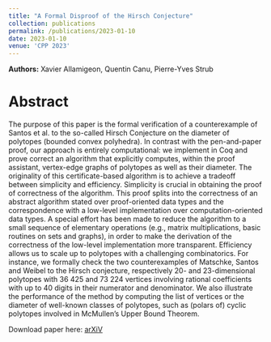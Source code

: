 ```yaml
---
title: "A Formal Disproof of the Hirsch Conjecture"
collection: publications
permalink: /publications/2023-01-10
date: 2023-01-10
venue: 'CPP 2023'
---
```


**Authors:** Xavier Allamigeon, Quentin Canu, Pierre-Yves Strub

Abstract
====
The purpose of this paper is the formal verification of a counterexample of Santos et al. to the so-called Hirsch Conjecture on the diameter of polytopes (bounded convex polyhedra).
In contrast with the pen-and-paper proof, our approach is entirely computational: we implement in Coq and prove correct an algorithm that explicitly computes, within the proof assistant, vertex-edge graphs of polytopes as well as their diameter. The originality of this certificate-based algorithm is to achieve a tradeoff between simplicity and efficiency. Simplicity is crucial in obtaining the proof of correctness of the algorithm. This proof splits into the correctness of an abstract algorithm stated over proof-oriented data types and the correspondence with a low-level implementation over computation-oriented data types. A special effort has been made to reduce the algorithm to a small sequence of elementary operations (e.g., matrix multiplications, basic routines on sets and graphs), in order to make the derivation of the correctness of the low-level implementation more transparent.
Efficiency allows us to scale up to polytopes with a challenging combinatorics. For instance, we formally check the two counterexamples of Matschke, Santos and Weibel to the Hirsch conjecture, respectively 20- and 23-dimensional polytopes with 36 425 and 73 224 vertices involving rational coefficients with up to 40 digits in their numerator and denominator. We also illustrate the performance of the method by computing the list of vertices or the diameter of well-known classes of polytopes, such as (polars of) cyclic polytopes involved in McMullen’s Upper Bound Theorem.

Download paper here: [arXiV](https://arxiv.org/pdf/2301.04060.pdf)
